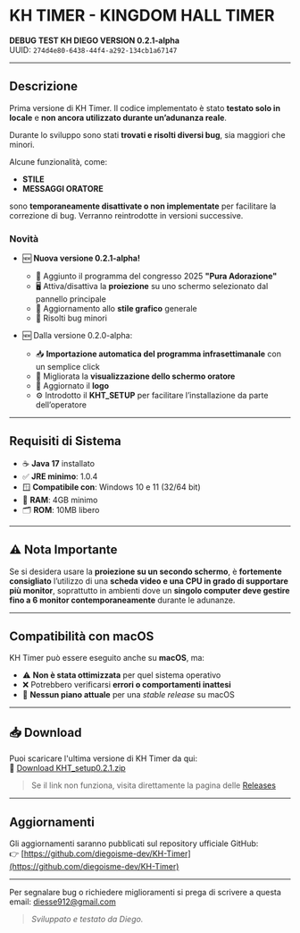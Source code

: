 # KH TIMER - KINGDOM HALL TIMER

**DEBUG TEST KH DIEGO VERSION 0.2.1-alpha**  
UUID: `274d4e80-6438-44f4-a292-134cb1a67147`

---

## Descrizione

Prima versione di KH Timer. Il codice implementato è stato **testato solo in locale** e **non ancora utilizzato durante un’adunanza reale**.

Durante lo sviluppo sono stati **trovati e risolti diversi bug**, sia maggiori che minori.

Alcune funzionalità, come:

- **STILE**
- **MESSAGGI ORATORE**

sono **temporaneamente disattivate o non implementate** per facilitare la correzione di bug. Verranno reintrodotte in versioni successive.

### Novità

- 🆕 **Nuova versione 0.2.1-alpha!**
  - 📄 Aggiunto il programma del congresso 2025 **"Pura Adorazione"**
  - 🖥️ Attiva/disattiva la **proiezione** su uno schermo selezionato dal pannello principale
  - 🎨 Aggiornamento allo **stile grafico** generale
  - 🐞 Risolti bug minori

- 🆕 Dalla versione 0.2.0-alpha:
  - 📥 **Importazione automatica del programma infrasettimanale** con un semplice click  
  - 🎥 Migliorata la **visualizzazione dello schermo oratore**  
  - 🔁 Aggiornato il **logo**  
  - ⚙️ Introdotto il **KHT_SETUP** per facilitare l’installazione da parte dell’operatore  

---

## Requisiti di Sistema

- ☕ **Java 17** installato  
- ✅ **JRE minimo**: 1.0.4  
- 🪟 **Compatibile con**: Windows 10 e 11 (32/64 bit)  
- 💾 **RAM**: 4GB minimo  
- 🗂️ **ROM**: 10MB libero  

---

## ⚠️ Nota Importante

Se si desidera usare la **proiezione su un secondo schermo**, è **fortemente consigliato** l’utilizzo di una **scheda video e una CPU in grado di supportare più monitor**, soprattutto in ambienti dove un **singolo computer deve gestire fino a 6 monitor contemporaneamente** durante le adunanze.

---

## Compatibilità con macOS

KH Timer può essere eseguito anche su **macOS**, ma:

- ⚠️ **Non è stata ottimizzata** per quel sistema operativo  
- ❌ Potrebbero verificarsi **errori o comportamenti inattesi**  
- 🛑 **Nessun piano attuale** per una *stable release* su macOS  

---

## 📥 Download

Puoi scaricare l'ultima versione di KH Timer da qui:  
🔗 [Download KHT_setup0.2.1.zip](https://github.com/diegoisme-dev/KH-Timer/archive/refs/tags/0.2.1-alpha.zip)

> Se il link non funziona, visita direttamente la pagina delle [Releases](https://github.com/diegoisme-dev/KH-Timer/releases)

---

## Aggiornamenti

Gli aggiornamenti saranno pubblicati sul repository ufficiale GitHub:  
👉 [https://github.com/diegoisme-dev/KH-Timer](https://github.com/diegoisme-dev/KH-Timer)

---

Per segnalare bug o richiedere miglioramenti si prega di scrivere a questa email: diesse912@gmail.com  
> *Sviluppato e testato da Diego.*
